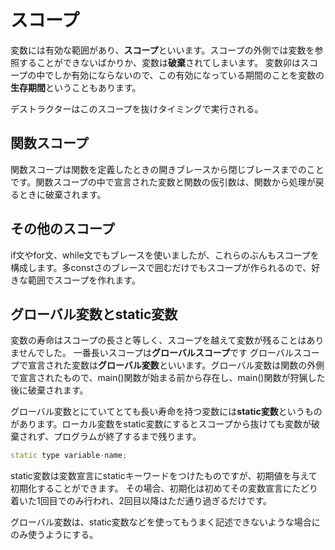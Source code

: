 # スコープ
変数には有効な範囲があり、**スコープ**といいます。スコープの外側では変数を参照することができないばかりか、変数は**破棄**されてしまいます。
変数卯はスコープの中でしか有効にならないので、この有効になっている期間のことを変数の**生存期間**ということもあります。

デストラクターはこのスコープを抜けタイミングで実行される。

## 関数スコープ
関数スコープは関数を定義したときの開きブレースから閉じブレースまでのことです。関数スコープの中で宣言された変数と関数の仮引数は、関数から処理が戻るときに破棄されます。

## その他のスコープ
if文やfor文、while文でもブレースを使いましたが、これらのぶんもスコープを構成します。多constさのブレースで囲むだけでもスコープが作られるので、好きな範囲でスコープを作れます。

## グローバル変数とstatic変数
変数の寿命はスコープの長さと等しく、スコープを越えて変数が残ることはありませんでした。
一番長いスコープは**グローバルスコープ**です
グローバルスコープで宣言された変数は**グローバル変数**といいます。グローバル変数は関数の外側で宣言されたもので、main()関数が始まる前から存在し、main()関数が狩猟した後に破棄されます。

グローバル変数とにていてとても長い寿命を持つ変数には**static変数**というものがあります。ローカル変数をstatic変数にするとスコープから抜けても変数が破棄されず、プログラムが終了するまで残ります。
```C++
static type variable-name;
```
static変数は変数宣言にstaticキーワードをつけたものですが、初期値を与えて初期化することができます。
その場合、初期化は初めてその変数宣言にたどり着いた1回目でのみ行われ、2回目以降はただ通り過ぎるだけです。

グローバル変数は、static変数などを使ってもうまく記述できないような場合にのみ使うようにする。